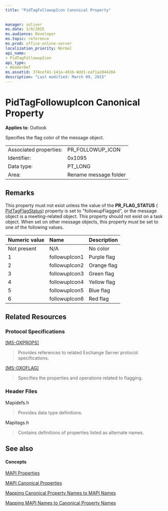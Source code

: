 ```yaml
---
title: "PidTagFollowupIcon Canonical Property"
 
 
manager: soliver
ms.date: 3/9/2015
ms.audience: Developer
ms.topic: reference
ms.prod: office-online-server
localization_priority: Normal
api_name:
- PidTagFollowupIcon
api_type:
- HeaderDef
ms.assetid: 374cef41-141a-491b-8dd1-eaf1a2044204
description: "Last modified: March 09, 2015"
---
```


# PidTagFollowupIcon Canonical Property

  
  
**Applies to**: Outlook 
  
Specifies the flag color of the message object.
  
|||
|:-----|:-----|
|Associated properties:  <br/> |PR_FOLLOWUP_ICON  <br/> |
|Identifier:  <br/> |0x1095  <br/> |
|Data type:  <br/> |PT_LONG  <br/> |
|Area:  <br/> |Rename message folder  <br/> |
   
## Remarks

This property must not exist unless the value of the **PR_FLAG_STATUS** ( [PidTagFlagStatus](pidtagflagstatus-canonical-property.md)) property is set to "followupFlagged", or the message object is a meeting-related object. This property should not exist on a task object. When set on other message objects, this property must be set to one of the following values.
  
|**Numeric value**|**Name**|**Description**|
|:-----|:-----|:-----|
|Not present  <br/> |N/A  <br/> |No color  <br/> |
|1  <br/> |followupIcon1  <br/> |Purple flag  <br/> |
|2  <br/> |followupIcon2  <br/> |Orange flag  <br/> |
|3  <br/> |followupIcon3  <br/> |Green flag  <br/> |
|4  <br/> |followupIcon4  <br/> |Yellow flag  <br/> |
|5  <br/> |followupIcon5  <br/> |Blue flag  <br/> |
|6  <br/> |followupIcon6  <br/> |Red flag  <br/> |
   
## Related Resources

### Protocol Specifications

[[MS-OXPROPS]](http://msdn.microsoft.com/library/f6ab1613-aefe-447d-a49c-18217230b148%28Office.15%29.aspx)
  
> Provides references to related Exchange Server protocol specifications.
    
[[MS-OXOFLAG]](http://msdn.microsoft.com/library/f1e50be4-ed30-4c2a-b5cb-8ff3aaaf9b91%28Office.15%29.aspx)
  
> Specifies the properties and operations related to flagging.
    
### Header Files

Mapidefs.h
  
> Provides data type definitions.
    
Mapitags.h
  
> Contains definitions of properties listed as alternate names.
    
## See also

#### Concepts

[MAPI Properties](mapi-properties.md)
  
[MAPI Canonical Properties](mapi-canonical-properties.md)
  
[Mapping Canonical Property Names to MAPI Names](mapping-canonical-property-names-to-mapi-names.md)
  
[Mapping MAPI Names to Canonical Property Names](mapping-mapi-names-to-canonical-property-names.md)

